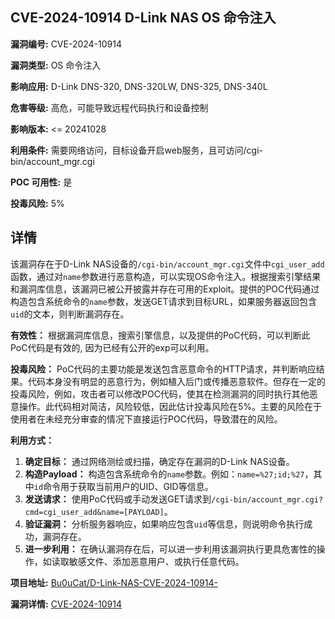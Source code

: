 ## CVE-2024-10914 D-Link NAS OS 命令注入

**漏洞编号:** CVE-2024-10914

**漏洞类型:** OS 命令注入

**影响应用:** D-Link DNS-320, DNS-320LW, DNS-325, DNS-340L

**危害等级:** 高危，可能导致远程代码执行和设备控制

**影响版本:** <= 20241028

**利用条件:** 需要网络访问，目标设备开启web服务，且可访问/cgi-bin/account_mgr.cgi

**POC 可用性:** 是

**投毒风险:** 5%

## 详情

该漏洞存在于D-Link NAS设备的`/cgi-bin/account_mgr.cgi`文件中`cgi_user_add`函数，通过对`name`参数进行恶意构造，可以实现OS命令注入。根据搜索引擎结果和漏洞库信息，该漏洞已被公开披露并存在可用的Exploit。提供的POC代码通过构造包含系统命令的`name`参数，发送GET请求到目标URL，如果服务器返回包含`uid`的文本，则判断漏洞存在。

**有效性：** 根据漏洞库信息，搜索引擎信息，以及提供的PoC代码，可以判断此PoC代码是有效的, 因为已经有公开的exp可以利用。

**投毒风险：** PoC代码的主要功能是发送包含恶意命令的HTTP请求，并判断响应结果。代码本身没有明显的恶意行为，例如植入后门或传播恶意软件。但存在一定的投毒风险，例如，攻击者可以修改POC代码，使其在检测漏洞的同时执行其他恶意操作。此代码相对简洁，风险较低，因此估计投毒风险在5%。主要的风险在于使用者在未经充分审查的情况下直接运行POC代码，导致潜在的风险。

**利用方式：**
1.  **确定目标：** 通过网络测绘或扫描，确定存在漏洞的D-Link NAS设备。
2.  **构造Payload：** 构造包含系统命令的`name`参数。例如：`name=%27;id;%27`，其中`id`命令用于获取当前用户的UID、GID等信息。
3.  **发送请求：** 使用PoC代码或手动发送GET请求到`/cgi-bin/account_mgr.cgi?cmd=cgi_user_add&name=[PAYLOAD]`。
4.  **验证漏洞：** 分析服务器响应，如果响应包含`uid`等信息，则说明命令执行成功，漏洞存在。
5.  **进一步利用：** 在确认漏洞存在后，可以进一步利用该漏洞执行更具危害性的操作，如读取敏感文件、添加恶意用户、或执行任意代码。

**项目地址:** [Bu0uCat/D-Link-NAS-CVE-2024-10914-](https://github.com/Bu0uCat/D-Link-NAS-CVE-2024-10914-)

**漏洞详情:** [CVE-2024-10914](https://nvd.nist.gov/vuln/detail/CVE-2024-10914)